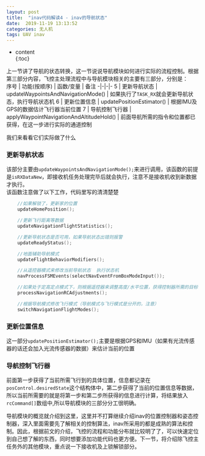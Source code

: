 ```yaml
---  
layout: post  
title:  "inav代码解读4 - inav的导航状态"  
date:  2019-11-19 13:13:52  
categories: 无人机  
tags: UAV inav  
---  
```


* content  
{:toc} 

上一节讲了导航的状态转换，这一节说说导航模块如何进行实际的流程控制。根据第三部分内容，飞控主处理流程中与导航模块相关的主要有三部分，分别是：  
序号 | 功能(按顺序) | 函数/变量 | 备注
-|-|-|-
5 | 更新导航状态 | updateWaypointsAndNavigationMode() |  如果执行了```TASK_RX```就会更新导航状态，执行导航状态机
6 | 更新位置信息 | updatePositionEstimator() | 根据IMU及GPS的数据估计飞行器当前位置
7 | 导航控制飞行器 | applyWaypointNavigationAndAltitudeHold() | 前面导航所需的指令和位置都已获得，在这一步进行实际的通道控制

我们来看看它们实际做了什么

### 更新导航状态
该部分主要由```updateWaypointsAndNavigationMode();```来进行调用，该函数的前提是```isRXDataNew```，即接收机任务处理完毕后就会执行，注意不是接收机收到新数据才执行。  
该函数注意做了以下工作，代码里写的清清楚楚  
```c
    //如果解锁了，更新家的位置
    updateHomePosition();

    //更新飞行距离等数据
    updateNavigationFlightStatistics();

    //更新导航状态是否可用，如果导航状态出错则报警
    updateReadyStatus();

    //地面辅助导航模式
    updateFlightBehaviorModifiers();

    //从遥控器模式来修改当前导航状态  执行状态机
    navProcessFSMEvents(selectNavEventFromBoxModeInput());

    //如果处于定高定点模式下，则根据遥控器来调整高度/水平位置，获得控制器所需的目标位置
    processNavigationRCAdjustments();

    //根据导航模式修改飞行模式（导航模式与飞行模式是分开的，注意）
    switchNavigationFlightModes();
```

### 更新位置信息
这一部分```updatePositionEstimator();```主要是根据GPS和IMU（如果有光流传感器的话还会加入光流传感器的数据）来估计当前的位置

### 导航控制飞行器
前面第一步获得了当前所需飞行到的具体位置，信息都记录在```posControl.desiredState```这个结构体中，第二步获得了当前的位置信息等数据，所以当前所需要的就是将第一步和第二步所获得的信息进行计算，将结果放入```rcCommand[]```数组中,所以导航模块的三部分分工很明确。  

导航模块的概览就介绍到这里，这里并不打算继续介绍inav的位置控制器和姿态控制器，深入里面需要先了解相关的控制算法，inav所采用的都是成熟的算法和控制。因此，根据前文的介绍，飞控的流程和功能分布就比较明了了，可以快速定位到自己想了解的东西，同时想要添加功能代码也更方便。下一节，将介绍除飞控主任务外的其他模块，重点说一下接收机及上锁解锁部分。


